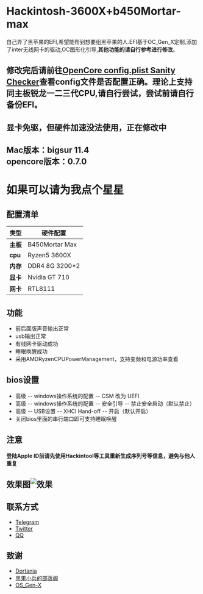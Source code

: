 # Hackintosh-3600X+b450Mortar-max 
自己弄了黑苹果的EFI,希望能帮到想要组黑苹果的人.EFI基于OC_Gen_X定制,添加了inter无线网卡的驱动,OC图形化引导,**其他功能的请自行参考进行修改**。  
## 修改完后请前往[OpenCore config.plist Sanity Checker](https://opencore.slowgeek.com)查看config文件是否配置正确。理论上支持同主板锐龙一二三代CPU,请自行尝试，尝试前请自行备份EFI。
**显卡免驱，但硬件加速没法使用，正在修改中**  
---
**Mac版本：bigsur 11.4**  
**opencore版本：0.7.0**
---  
# 如果可以请为我点个星星
## 配置清单
**类型** | 硬件配置
------------ | -------------
**主板** | B450Mortar Max
**cpu** | Ryzen5 3600X
**内存** | DDR4 8G 3200*2
**显卡** | Nvidia GT 710
**网卡** | RTL8111
## 功能
* 前后面版声音输出正常
* usb输出正常
* 有线网卡驱动成功
* 睡眠唤醒成功
* 采用AMDRyzenCPUPowerManagement，支持变频和电源功率查看
## bios设置
* 高级 -- windows操作系统的配置 -- CSM 改为 UEFI
* 高级 -- windows操作系统的配置 -- 安全引导 -- 禁止安全启动（默认禁止）
* 高级 -- USB设置 -- XHCI Hand-off -- 开启（默认开启）
* 关闭bios里面的串行端口即可支持睡眠唤醒
## 注意
**登陆Apple ID前请先使用Hackintool等工具重新生成序列号等信息，避免与他人重复**
## 效果图![效果](https://github.com/xiaoye88/hackintosh-3600X-b450Mortar-max/blob/c02631edb48326482b64d6cd56c153b5f7527220/bigsur.png)
## 联系方式
* [Telegram](https://t.me/DialectSudr)
* [Twitter](https://twitter.com/xiaoxi_ye)
* [QQ](http://wpa.qq.com/msgrd?v=3&uin=1208194001&site=qq&menu=yes)
## 致谢
* [Dortania](https://dortania.github.io/OpenCore-Install-Guide/AMD/zen.html#starting-point)
* [黑果小兵的部落阁](https://blog.daliansky.net)
* [OS_Gen-X](https://github.com/Pavo-IM/OC-Gen-X)
